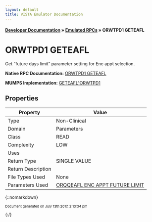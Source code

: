 ```yaml
---
layout: default
title: VISTA Emulator Documentation
---
```


#### [Developer Documentation](../index) &#187; [Emulated RPCs](TableOfContents) &#187; ORWTPD1 GETEAFL<br/>
# ORWTPD1 GETEAFL

Get “future days limit” parameter setting for Enc appt selection.

**Native RPC Documentation:** [ORWTPD1 GETEAFL](../VISTARPC/ORWTPD1_GETEAFL)

**MUMPS Implementation:** [GETEAFL^ORWTPD1](http://code.osehra.org/dox/Routine_ORWTPD1_source.html)

## Properties

Property | Value
--- | ---
Type | Non-Clinical
Domain | Parameters
Class | READ
Complexity | LOW
Uses | 
Return Type | SINGLE VALUE
Return Description | 
File Types Used | None
Parameters Used | [ORQQEAFL ENC APPT FUTURE LIMIT](../Parameters/ORQQEAFL_ENC_APPT_FUTURE_LIMIT)


{::nomarkdown} <br/><p style="font-size: 11px">Document generated on July 13th 2017, 2:13:34 pm</p>{:/}